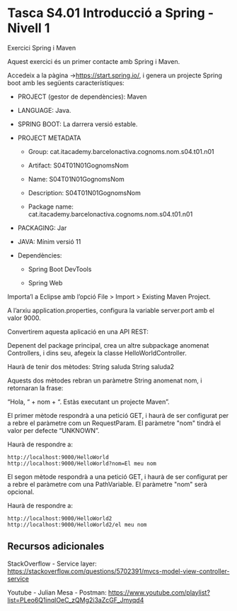 # Tasca S4.01 Introducció a Spring - Nivell 1

Exercici Spring i Maven

Aquest exercici és un primer contacte amb Spring i Maven.

Accedeix a la pàgina ->https://start.spring.io/, i genera un projecte Spring boot amb les següents característiques:

- PROJECT (gestor de dependències): Maven

- LANGUAGE: Java.

- SPRING BOOT: La darrera versió estable.

- PROJECT METADATA

  - Group: cat.itacademy.barcelonactiva.cognoms.nom.s04.t01.n01

  - Artifact: S04T01N01GognomsNom

  - Name: S04T01N01GognomsNom

  - Description: S04T01N01GognomsNom

  - Package name: cat.itacademy.barcelonactiva.cognoms.nom.s04.t01.n01

- PACKAGING: Jar

- JAVA: Mínim versió 11 

- Dependències:

  - Spring Boot DevTools

  - Spring Web


Importa’l a Eclipse amb l’opció File > Import > Existing Maven Project.

A l’arxiu application.properties, configura la variable server.port amb el valor 9000.

Convertirem aquesta aplicació en una API REST:

Depenent del package principal, crea un altre subpackage anomenat Controllers, i dins seu, afegeix la classe HelloWorldController.

Haurà de tenir dos mètodes:
    String saluda
    String saluda2

Aquests dos mètodes rebran un paràmetre String anomenat nom, i retornaran la frase:

“Hola, “ + nom + “. Estàs executant un projecte Maven”.


El primer mètode respondrà a una petició GET, i haurà de ser configurat per a rebre el paràmetre com un RequestParam. El paràmetre "nom" tindrà el valor per defecte “UNKNOWN”.

Haurà de respondre a:

    http://localhost:9000/HelloWorld
    http://localhost:9000/HelloWorld?nom=El meu nom

El segon mètode respondrà a una petició GET, i haurà de ser configurat per a rebre el paràmetre com una PathVariable. El paràmetre "nom" serà opcional.

Haurà de respondre a:

    http://localhost:9000/HelloWorld2
    http://localhost:9000/HelloWorld2/el meu nom

## Recursos adicionales

StackOverflow - Service layer: https://stackoverflow.com/questions/5702391/mvcs-model-view-controller-service

Youtube - Julian Mesa - Postman: https://www.youtube.com/playlist?list=PLeo6Q1inqlOeC_zQMg2i3aZcGF_Jmyqd4
